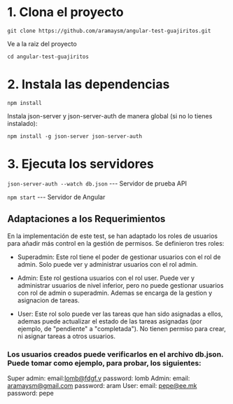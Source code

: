 # 1. Clona el proyecto

`git clone https://github.com/aramaysm/angular-test-guajiritos.git`

Ve a la raiz del proyecto

`cd angular-test-guajiritos`

# 2. Instala las dependencias

 `npm install` 
 
 Instala json-server y json-server-auth de manera global (si no lo tienes instalado):

 `npm install -g json-server json-server-auth`

# 3. Ejecuta los servidores

`json-server-auth --watch db.json`  --- Servidor de prueba API

`npm start`  --- Servidor de Angular

## Adaptaciones a los Requerimientos

En la implementación de este test, se han adaptado los roles de usuarios para añadir más control en la gestión de permisos. Se definieron tres roles:
* Superadmin: Este rol tiene el poder de gestionar usuarios con el rol de admin. Solo puede ver y administrar usuarios con el rol admin.

* Admin: Este rol gestiona usuarios con el rol user. Puede ver y administrar usuarios de nivel inferior, pero no puede gestionar usuarios con rol de admin o superadmin. Ademas se encarga de la gestion y asignacion de tareas.

* User: Este rol solo puede ver las tareas que han sido asignadas a ellos, ademas puede actualizar el estado de las tareas asignadas (por ejemplo, de "pendiente" a "completada").
No tienen permiso para crear, ni asignar tareas a otros usuarios.

### Los usuarios creados puede verificarlos en el archivo db.json. Puede tomar como ejemplo, para probar, los siguientes:
Super admin: email:lomb@fdgf.v  password: lomb
Admin: email: aramaysm@gmail.com   password: aram
User: email: pepe@ee.mk    password: pepe
